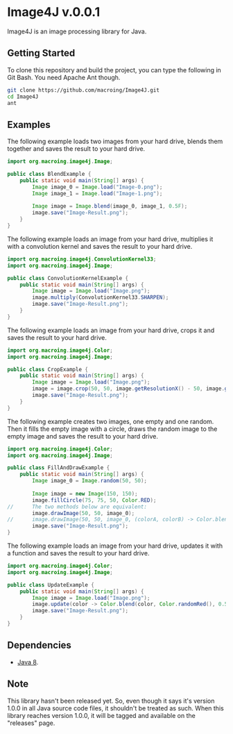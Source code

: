 Image4J v.0.0.1
===============
Image4J is an image processing library for Java.

Getting Started
---------------
To clone this repository and build the project, you can type the following in Git Bash. You need Apache Ant though.
```bash
git clone https://github.com/macroing/Image4J.git
cd Image4J
ant
```

Examples
--------
The following example loads two images from your hard drive, blends them together and saves the result to your hard drive.
```java
import org.macroing.image4j.Image;

public class BlendExample {
    public static void main(String[] args) {
        Image image_0 = Image.load("Image-0.png");
        Image image_1 = Image.load("Image-1.png");
        
        Image image = Image.blend(image_0, image_1, 0.5F);
        image.save("Image-Result.png");
    }
}
```

The following example loads an image from your hard drive, multiplies it with a convolution kernel and saves the result to your hard drive.
```java
import org.macroing.image4j.ConvolutionKernel33;
import org.macroing.image4j.Image;

public class ConvolutionKernelExample {
    public static void main(String[] args) {
        Image image = Image.load("Image.png");
        image.multiply(ConvolutionKernel33.SHARPEN);
        image.save("Image-Result.png");
    }
}
```

The following example loads an image from your hard drive, crops it and saves the result to your hard drive.
```java
import org.macroing.image4j.Color;
import org.macroing.image4j.Image;

public class CropExample {
    public static void main(String[] args) {
        Image image = Image.load("Image.png");
        image = image.crop(50, 50, image.getResolutionX() - 50, image.getResolutionY() - 50, Color.BLACK, false, false);
        image.save("Image-Result.png");
    }
}
```

The following example creates two images, one empty and one random. Then it fills the empty image with a circle, draws the random image to the empty image and saves the result to your hard drive.
```java
import org.macroing.image4j.Color;
import org.macroing.image4j.Image;

public class FillAndDrawExample {
    public static void main(String[] args) {
        Image image_0 = Image.random(50, 50);
        
        Image image = new Image(150, 150);
        image.fillCircle(75, 75, 50, Color.RED);
//      The two methods below are equivalent:
        image.drawImage(50, 50, image_0);
//      image.drawImage(50, 50, image_0, (colorA, colorB) -> Color.blend(colorA, colorB, colorB.a));
        image.save("Image-Result.png");
}
```

The following example loads an image from your hard drive, updates it with a function and saves the result to your hard drive.
```java
import org.macroing.image4j.Color;
import org.macroing.image4j.Image;

public class UpdateExample {
    public static void main(String[] args) {
        Image image = Image.load("Image.png");
        image.update(color -> Color.blend(color, Color.randomRed(), 0.5F));
        image.save("Image-Result.png");
    }
}
```

Dependencies
------------
 - [Java 8](http://www.java.com).

Note
----
This library hasn't been released yet. So, even though it says it's version 1.0.0 in all Java source code files, it shouldn't be treated as such. When this library reaches version 1.0.0, it will be tagged and available on the "releases" page.